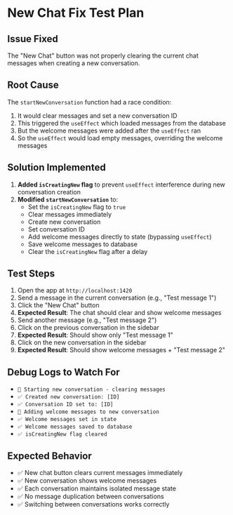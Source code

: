 # New Chat Fix Test Plan

## Issue Fixed
The "New Chat" button was not properly clearing the current chat messages when creating a new conversation.

## Root Cause
The `startNewConversation` function had a race condition:
1. It would clear messages and set a new conversation ID
2. This triggered the `useEffect` which loaded messages from the database
3. But the welcome messages were added after the `useEffect` ran
4. So the `useEffect` would load empty messages, overriding the welcome messages

## Solution Implemented
1. **Added `isCreatingNew` flag** to prevent `useEffect` interference during new conversation creation
2. **Modified `startNewConversation`** to:
   - Set the `isCreatingNew` flag to `true`
   - Clear messages immediately
   - Create new conversation
   - Set conversation ID
   - Add welcome messages directly to state (bypassing `useEffect`)
   - Save welcome messages to database
   - Clear the `isCreatingNew` flag after a delay

## Test Steps
1. Open the app at `http://localhost:1420`
2. Send a message in the current conversation (e.g., "Test message 1")
3. Click the "New Chat" button
4. **Expected Result**: The chat should clear and show welcome messages
5. Send another message (e.g., "Test message 2")
6. Click on the previous conversation in the sidebar
7. **Expected Result**: Should show only "Test message 1"
8. Click on the new conversation in the sidebar
9. **Expected Result**: Should show welcome messages + "Test message 2"

## Debug Logs to Watch For
- `🔄 Starting new conversation - clearing messages`
- `✅ Created new conversation: [ID]`
- `✅ Conversation ID set to: [ID]`
- `📝 Adding welcome messages to new conversation`
- `✅ Welcome messages set in state`
- `✅ Welcome messages saved to database`
- `✅ isCreatingNew flag cleared`

## Expected Behavior
- ✅ New chat button clears current messages immediately
- ✅ New conversation shows welcome messages
- ✅ Each conversation maintains isolated message state
- ✅ No message duplication between conversations
- ✅ Switching between conversations works correctly
